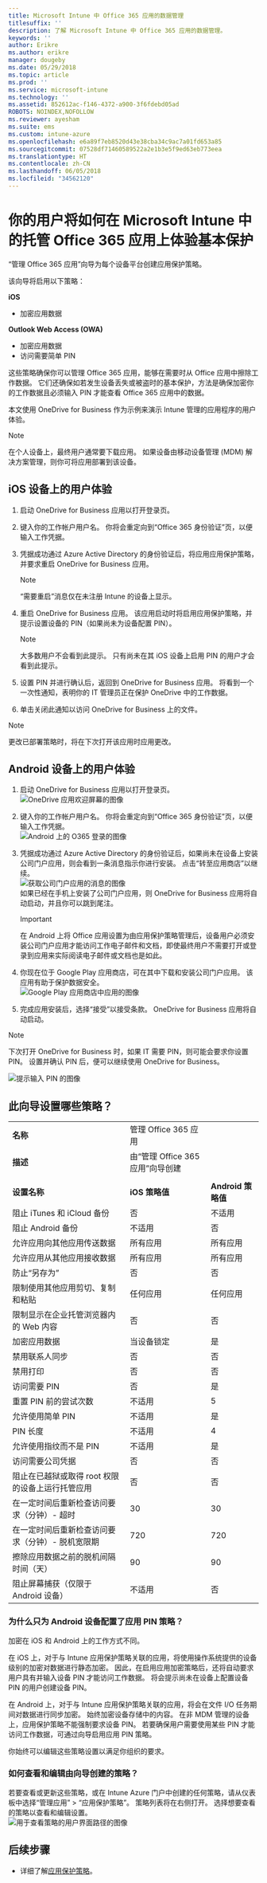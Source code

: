 ```yaml
---
title: Microsoft Intune 中 Office 365 应用的数据管理
titlesuffix: ''
description: 了解 Microsoft Intune 中 Office 365 应用的数据管理。
keywords: ''
author: Erikre
ms.author: erikre
manager: dougeby
ms.date: 05/29/2018
ms.topic: article
ms.prod: ''
ms.service: microsoft-intune
ms.technology: ''
ms.assetid: 852612ac-f146-4372-a900-3f6fdebd05ad
ROBOTS: NOINDEX,NOFOLLOW
ms.reviewer: ayesham
ms.suite: ems
ms.custom: intune-azure
ms.openlocfilehash: e6a89f7eb8520d43e38cba34c9ac7a01fd653a85
ms.sourcegitcommit: 07528df71460589522a2e1b3e5f9ed63eb773eea
ms.translationtype: HT
ms.contentlocale: zh-CN
ms.lasthandoff: 06/05/2018
ms.locfileid: "34562120"
---
```

# <a name="how-your-users-will-experience-basic-protection-on-managed-office-365-apps-in-microsoft-intune"></a>你的用户将如何在 Microsoft Intune 中的托管 Office 365 应用上体验基本保护

“管理 Office 365 应用”向导为每个设备平台创建应用保护策略。

该向导将启用以下策略：

**iOS**
* 加密应用数据

**Outlook Web Access (OWA)**
* 加密应用数据
* 访问需要简单 PIN

这些策略确保你可以管理 Office 365 应用，能够在需要时从 Office 应用中擦除工作数据。 它们还确保如若发生设备丢失或被盗时的基本保护，方法是确保加密你的工作数据且必须输入 PIN 才能查看 Office 365 应用中的数据。


本文使用 OneDrive for Business 作为示例来演示 Intune 管理的应用程序的用户体验。


>[!NOTE]
>在个人设备上，最终用户通常要下载应用。 如果设备由移动设备管理 (MDM) 解决方案管理，则你可将应用部署到该设备。

## <a name="user-experience-on-an-ios-device"></a>iOS 设备上的用户体验

1. 启动 OneDrive for Business 应用以打开登录页。  
2. 键入你的工作帐户用户名。 你将会重定向到“Office 365 身份验证”页，以便输入工作凭据。 
3. 凭据成功通过 Azure Active Directory 的身份验证后，将应用应用保护策略，并要求重启 OneDrive for Business 应用。 

   > [!NOTE]
   > “需要重启”消息仅在未注册 Intune 的设备上显示。

4. 重启 OneDrive for Business 应用。 该应用启动时将启用应用保护策略，并提示设置设备的 PIN（如果尚未为设备配置 PIN）。  

   > [!NOTE]
   > 大多数用户不会看到此提示。 只有尚未在其 iOS 设备上启用 PIN 的用户才会看到此提示。

5. 设置 PIN 并进行确认后，返回到 OneDrive for Business 应用。 将看到一个一次性通知，表明你的 IT 管理员正在保护 OneDrive 中的工作数据。 
6. 单击关闭此通知以访问 OneDrive for Business 上的文件。 

>[!NOTE]
>更改已部署策略时，将在下次打开该应用时应用更改。

## <a name="user-experience-on-an-android-device"></a>Android 设备上的用户体验

1. 启动 OneDrive for Business 应用以打开登录页。  <br/> ![OneDrive 应用欢迎屏幕的图像](./media/onedrive-android-welcome.png)
2. 键入你的工作帐户用户名。 你将会重定向到“Office 365 身份验证”页，以便输入工作凭据。 <br/> ![Android 上的 O365 登录的图像](./media/o365-sign-in-android.png)
3. 凭据成功通过 Azure Active Directory 的身份验证后，如果尚未在设备上安装公司门户应用，则会看到一条消息指示你进行安装。 点击“转至应用商店”以继续。 <br/> ![获取公司门户应用的消息的图像](./media/get-company-portal-android.png) <br/>如果已经在手机上安装了公司门户应用，则 OneDrive for Business 应用将自动启动，并且你可以跳到尾注。   

   > [!IMPORTANT]
   > 在 Android 上将 Office 应用设置为由应用保护策略管理后，设备用户必须安装公司门户应用才能访问工作电子邮件和文档，即使最终用户不需要打开或登录到应用来实际阅读电子邮件或文档也是如此。

4. 你现在位于 Google Play 应用商店，可在其中下载和安装公司门户应用。 该应用有助于保护数据安全。 <br/> ![Google Play 应用商店中应用的图像](./media/google-play-get-app-android.png)
5. 完成应用安装后，选择“接受”以接受条款。 OneDrive for Business 应用将自动启动。


>[!NOTE]
>下次打开 OneDrive for Business 时，如果 IT 需要 PIN，则可能会要求你设置 PIN。 设置并确认 PIN 后，便可以继续使用 OneDrive for Business。

![提示输入 PIN 的图像](./media/pin-prompt-android.png)


<!--- Original steps: 6. The next time you open OneDrive for Business, you may be asked to set a PIN, if your IT requires one to use the OneDrive for Business app. ART 7. After you set and confirm the PIN, you can continue on to OneDrive for Business. -->

## <a name="what-policies-does-this-wizard-set"></a>此向导设置哪些策略？

|     |       | |
|----|--------|-|
|**名称**|管理 Office 365 应用| |
| **描述**|由“管理 Office 365 应用”向导创建| |
| |  | |
| **设置名称** |**iOS 策略值** | **Android 策略值** |
|阻止 iTunes 和 iCloud 备份| 否 | 不适用 |
|阻止 Android 备份 |不适用 | 否|
|允许应用向其他应用传送数据 | 所有应用 | 所有应用|
|允许应用从其他应用接收数据| 所有应用 | 所有应用|
|防止“另存为” | 否 | 否|
|限制使用其他应用剪切、复制和粘贴 | 任何应用 | 任何应用 |
|限制显示在企业托管浏览器内的 Web 内容 | 否| 否|
|加密应用数据 | 当设备锁定 | 是|
|禁用联系人同步 | 否| 否|
|禁用打印 | 否 | 否|
|访问需要 PIN | 否 | 是|
|重置 PIN 前的尝试次数 | 不适用 |5|
|允许使用简单 PIN | 不适用 |是|
|PIN 长度 | 不适用 | 4|
|允许使用指纹而不是 PIN | 不适用 | 是 |
|访问需要公司凭据 | 否 | 否|
|阻止在已越狱或取得 root 权限的设备上运行托管应用 | 否 | 否|
|在一定时间后重新检查访问要求（分钟）- 超时 | 30 | 30|
|在一定时间后重新检查访问要求（分钟）- 脱机宽限期 | 720 |720|
|擦除应用数据之前的脱机间隔时间（天） | 90 | 90|
|阻止屏幕捕获（仅限于 Android 设备） | 不适用 | 否 |

### <a name="why-is-an-app-pin-policy-only-configured-for-android-devices"></a>为什么只为 Android 设备配置了应用 PIN 策略？
加密在 iOS 和 Android 上的工作方式不同。

在 iOS 上，对于与 Intune 应用保护策略关联的应用，将使用操作系统提供的设备级别的加密对数据进行静态加密。 因此，在启用应用加密策略后，还将自动要求用户具有并输入设备 PIN 才能访问工作数据。 将会提示尚未在设备上配置设备 PIN 的用户创建设备 PIN。

在 Android 上，对于与 Intune 应用保护策略关联的应用，将会在文件 I/O 任务期间对数据进行同步加密。 始终加密设备存储中的内容。 在非 MDM 管理的设备上，应用保护策略不能强制要求设备 PIN。 若要确保用户需要使用某些 PIN 才能访问工作数据，可通过向导启用应用 PIN 策略。

你始终可以编辑这些策略设置以满足你组织的要求。

### <a name="how-can-i-view-and-edit-the-policies-created-by-the-wizard"></a>如何查看和编辑由向导创建的策略？
若要查看或更新这些策略，或在 Intune Azure 门户中创建的任何策略，请从仪表板中选择“管理应用” > “应用保护策略”。 策略列表将在右侧打开。 选择想要查看的策略以查看和编辑设置。 <br/>
![用于查看策略的用户界面路径的图像](./media/image-for-faq.png)

## <a name="next-steps"></a>后续步骤
- 详细了解[应用保护策略](app-protection-policy.md)。
